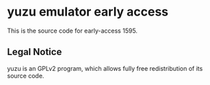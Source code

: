 yuzu emulator early access
=============

This is the source code for early-access 1595.

## Legal Notice

yuzu is an GPLv2 program, which allows fully free redistribution of its source code.